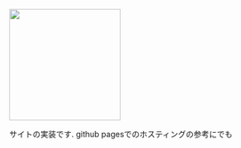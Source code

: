 <p>
  <img src="https://github.com/maemon4095/HackNoSense/site/assets/images/logo-small.svg" height="200px">
</p>
サイトの実装です. github pagesでのホスティングの参考にでも
